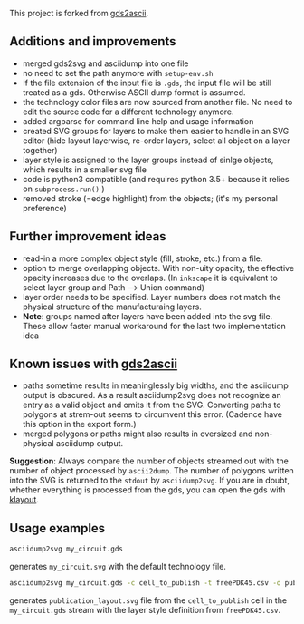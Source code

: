 This project is forked from [gds2ascii](https://github.com/leoheck/gds2ascii).

## Additions and improvements
- merged gds2svg and asciidump into one file
- no need to set the path anymore with `setup-env.sh` 
- If the file extension of the input file is `.gds`, the input file will be still treated as a gds. Otherwise ASCII dump format is assumed.
- the technology color files are now sourced from another file. No need to edit the source code for a different technology anymore.
- added argparse for command line help and usage information
- created SVG groups for layers to make them easier to handle in an SVG editor (hide layout layerwise, re-order layers, select all object on a layer together)
- layer style is assigned to the layer groups instead of sinlge objects, which results in a smaller svg file
- code is python3 compatible (and requires python 3.5+ because it relies on `subprocess.run()` )
- removed stroke (=edge highlight) from the objects; (it's my personal preference)

## Further improvement ideas 
- read-in a more complex object style (fill, stroke, etc.) from a file. 
- option to merge overlapping objects. With non-uity opacity, the effective opacity increases due to the overlaps. (In `inkscape` it is equivalent to select layer group and Path --> Union command)
- layer order needs to be specified. Layer numbers does not match the physical structure of the manufacturaing layers.
- **Note**: groups named after layers have been added into the svg file. These allow faster manual workaround for the last two implementation idea

 ## Known issues with [gds2ascii](https://github.com/gurleyuk/gds2ascii/issues) 
- paths sometime results in meaninglessly big widths, and the asciidump output is obscured. As a result asciidump2svg does not recognize an entry as a valid object and omits it from the SVG. Converting paths to polygons at strem-out seems to circumvent this error. (Cadence have this option in the export form.)
- merged polygons or paths might also results in oversized and non-physical asciidump output.

**Suggestion**: Always compare the number of objects streamed out with the number of object processed by `ascii2dump`. The number of polygons written into the SVG is returned to the `stdout` by `asciidump2svg`. If you are in doubt, whether everything is processed from the gds, you can open the gds with [klayout](https://github.com/KLayout/klayout).

## Usage examples

```bash
asciidump2svg my_circuit.gds
```
generates `my_circuit.svg` with the default technology file.

```bash
asciidump2svg my_circuit.gds -c cell_to_publish -t freePDK45.csv -o publication_layout.svg
```
generates `publication_layout.svg` file from the `cell_to_publish` cell in the `my_circuit.gds` stream with the layer style definition from `freePDK45.csv`.
